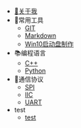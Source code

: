 * [🏡关于我](README)
* 🔨常用工具
    * [GIT](/md/tools/gitlearning)
    * [Markdown](/md/tools/markdown)
    * [Win10启动盘制作](/md/tools/win10启动盘制作)
* 📚编程语言
    * [C++](/)
    * [Python](/md/programlanguage/python)
* 🧬通信协议
    * [SPI](/)
    * [IIC](/)
    * [UART](/)
* test
    * [test](/test/)
